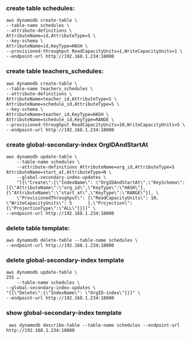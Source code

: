 ### create table schedules:

```shell script
aws dynamodb create-table \
--table-name schedules \
--attribute-definitions \
AttributeName=id,AttributeType=S \
--key-schema \
AttributeName=id,KeyType=HASH \
--provisioned-throughput ReadCapacityUnits=1,WriteCapacityUnits=1 \
--endpoint-url http://192.168.1.234:18000
```

### create table teachers_schedules:

```shell script
aws dynamodb create-table \
--table-name teachers_schedules \
--attribute-definitions \
AttributeName=teacher_id,AttributeType=S \
AttributeName=schedule_id,AttributeType=S \
--key-schema \
AttributeName=teacher_id,KeyType=HASH \
AttributeName=schedule_id,KeyType=RANGE \
--provisioned-throughput ReadCapacityUnits=10,WriteCapacityUnits=5 \
--endpoint-url http://192.168.1.234:18000
```

### create global-secondary-index OrgIDAndStartAt
```shell script
aws dynamodb update-table \
    --table-name schedules \
    --attribute-definitions AttributeName=org_id,AttributeType=S AttributeName=start_at,AttributeType=N \
    --global-secondary-index-updates \
    "[{\"Create\":{\"IndexName\": \"OrgIDAndStartAt\",\"KeySchema\":[{\"AttributeName\":\"org_id\",\"KeyType\":\"HASH\"},{\"AttributeName\":\"start_at\",\"KeyType\":\"RANGE\"}], \
    \"ProvisionedThroughput\": {\"ReadCapacityUnits\": 10, \"WriteCapacityUnits\": 5      },\"Projection\":{\"ProjectionType\":\"ALL\"}}}]" \
--endpoint-url http://192.168.1.234:18000
```


### delete table template:

```shell script
aws dynamodb delete-table --table-name schedules \
--endpoint-url http://192.168.1.234:18000
```

### delete global-secondary-index template

```shell script
aws dynamodb update-table \                                                                                                                                                                                                   255 ↵
    --table-name schedules \
--global-secondary-index-updates \
"[{\"Delete\":{\"IndexName\": \"OrgID-index\"}}]" \
--endpoint-url http://192.168.1.234:18000
```

### show global-secondary-index template

```shell script
 aws dynamodb describe-table --table-name schedules --endpoint-url http://192.168.1.234:18000
```